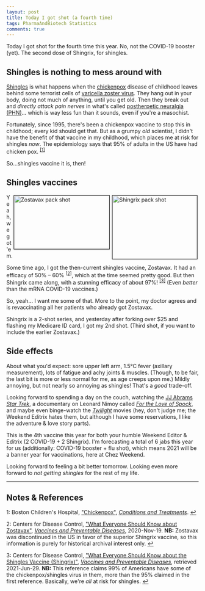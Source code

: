 ```yaml
---
layout: post
title: Today I got shot (a fourth time)
tags: PharmaAndBiotech Statistics
comments: true
---
```


Today I got shot for the fourth time this year.  No, not the COVID-19 booster (yet).  The
second dose of Shingrix, for shingles.  


## Shingles is nothing to mess around with  

[Shingles](https://en.wikipedia.org/wiki/Shingles) is what happens when the 
[chickenpox](https://en.wikipedia.org/wiki/Chickenpox) disease of childhood leaves behind
some terrorist cells of 
[varicella zoster virus](https://en.wikipedia.org/wiki/Varicella_zoster_virus).  They hang
out in your body, doing not much of anything, until you get old.  Then they break out and
_directly attack pain nerves_ in what's called
[postherpetic neuralgia (PHN)](https://en.wikipedia.org/wiki/Postherpetic_neuralgia)&hellip;
which is way less fun than it sounds, even if you're a masochist.  

Fortunately, since 1995, there's been a chickenpox vaccine to stop this in childhood;
every kid should get that.  But as a grumpy _old_ scientist, I didn't have the benefit of
that vaccine in my childhood, which places me at risk for shingles _now_.  The
epidemiology says that 95% of adults in the US have had chicken 
pox. <sup id="fn1a">[[1]](#fn1)</sup>  

So&hellip;shingles vaccine it is, then!  


## Shingles vaccines  

<img src="{{ site.baseurl }}/images/2021-06-29-today-i-got-shot-a-third-time-shingrix.jpg" width="222" height="166" alt="Shingrix pack shot" title="Shingrix pack shot" style="float: right; margin: 3px 3px 3px 3px; border: 1px solid #000000;"/>
<img src="{{ site.baseurl }}/images/2021-06-29-today-i-got-shot-a-third-time-zostavax.jpg" width="250" height="140" alt="Zostavax pack shot" title="Zostavax pack shot" style="float: right; margin: 3px 3px 3px 3px; border: 1px solid #000000;"/>
Yeah, we got 'em.  

Some time ago, I got the then-current shingles vaccine, Zostavax.  It had an efficacy of
50% &ndash; 60% <sup id="fn2a">[[2]](#fn2)</sup>, which at the time seemed pretty good.
But then Shingrix came along, with a stunning efficacy of 
about 97%! <sup id="fn3a">[[3]](#fn3)</sup>  (Even _better_ than the mRNA COVID-19
vaccines.)  

So, yeah&hellip; I want me some of that.  More to the point, my doctor agrees and is
revaccinating all her patients who already got Zostavax.  

Shingrix is a 2-shot series, and yesterday after forking over $25 and flashing my Medicare
ID card, I got my 2nd shot.  (Third shot, if you want to include the earlier Zostavax.)  


## Side effects  

About what you'd expect: sore upper left arm, 1.5&deg;C fever (axillary measurement), lots
of fatigue and achy joints &amp; muscles.  (Though, to be fair, the last bit is more or
less normal for me, as age creeps upon me.)  Mildly annoying, but not nearly so annoying
as shingles!  That's a _good_ trade-off.  

Looking forward to spending a day on the couch, watching the 
[JJ Abrams _Star Trek_](https://en.wikipedia.org/wiki/Star_Trek_(film)), a documentary on
Leonard Nimoy called [_For the Love of Spock_](https://www.netflix.com/title/80115102),
and maybe even binge-watch the [_Twilight_](https://en.wikipedia.org/wiki/Twilight_(novel_series))
movies (hey, don't judge me; the Weekend Editrix hates them, but although I have some
reservations, I like the adventure &amp; love story parts).  

This is the 4th vaccine this year for both your humble Weekend Editor &amp; Editrix (2
COVID-19 + 2 Shingrix).  I'm forecasting a total of 6 jabs this year for us (additionally:
COVID-19 booster + flu shot), which means 2021 will be a banner year for vaccinations,
here at Chez Weekend.  

Looking forward to feeling a bit better tomorrow.  Looking even more forward to 
_not getting shingles_ for the rest of my life.  

---

## Notes &amp; References  

<!--
<sup id="fn1a">[[1]](#fn1)</sup>
<a id="fn1">1</a>: [↩](#fn1a)  
-->

<a id="fn1">1</a>: Boston Children's Hospital, ["Chickenpox"](https://www.childrenshospital.org/conditions-and-treatments/conditions/c/chickenpox), [_Conditions and Treatments_](https://www.childrenshospital.org/conditions-and-treatments/). [↩](#fn1a)  

<a id="fn2">2</a>: Centers for Disease Control, ["What Everyone Should Know about Zostavax"](https://www.cdc.gov/vaccines/vpd/shingles/public/zostavax/index.html), [_Vaccines and Preventable Diseases_](https://www.cdc.gov/vaccines/vpd/index.html), 2020-Nov-19.  __NB:__ Zostavax was discontinued in the US in favor of the superior Shingrix vaccine, so this information is purely for historical archival interest only. [↩](#fn2a)  

<a id="fn3">3</a>: Centers for Disease Control, ["What Everyone Should Know about the Shingles Vaccine (Shingrix)"](https://www.cdc.gov/vaccines/vpd/shingles/public/shingrix/index.html), [_Vaccines and Preventable Diseases_](https://www.cdc.gov/vaccines/vpd/index.html), retrieved 2021-Jun-29. __NB:__ This reference claims 99% of Americans have some of the chickenpox/shingles virus in them, more than the 95% claimed in the first reference.  Basically, we're _all_ at risk for shingles. [↩](#fn3a)  
